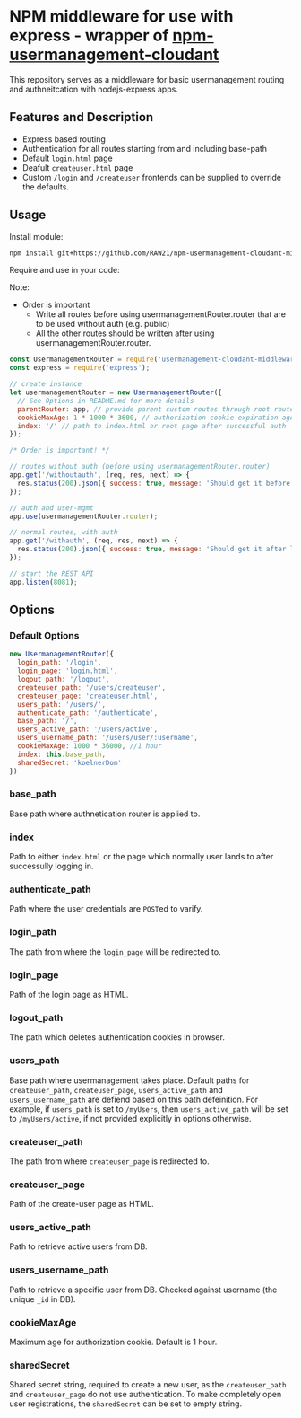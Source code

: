 # NPM middleware for use with express - wrapper of [npm-usermanagement-cloudant](https://github.com/RAW21/npm-usermanagement-cloudant.git)
This repository serves as a middleware for basic usermanagement routing and authneitcation with nodejs-express apps.

## Features and Description
- Express based routing
- Authentication for all routes starting from and including base-path
- Default `login.html` page
- Deafult `createuser.html` page
- Custom `/login` and `/createuser` frontends can be supplied to override the defaults.

## Usage
Install module:
```bash
npm install git+https://github.com/RAW21/npm-usermanagement-cloudant-middleware.git --save
```

Require and use in your code:

Note:
- Order is important
  * Write all routes before using usermanagementRouter.router that are to be used without auth (e.g. public)
  * All the other routes should be written after using usermanagementRouter.router.

```javascript
const UsermanagementRouter = require('usermanagement-cloudant-middleware');
const express = require('express');

// create instance
let usermanagementRouter = new UsermanagementRouter({
  // See Options in README.md for more details
  parentRouter: app, // provide parent custom routes through root router app if any.
  cookieMaxAge: 1 * 1000 * 3600, // authorization cookie expiration age in ms, default 1 hour.
  index: '/' // path to index.html or root page after successful auth
});

/* Order is important! */

// routes without auth (before using usermanagementRouter.router)
app.get('/withoutauth', (req, res, next) => {
  res.status(200).json({ success: true, message: 'Should get it before login!' });
});

// auth and user-mgmt
app.use(usermanagementRouter.router);

// normal routes, with auth
app.get('/withauth', (req, res, next) => {
  res.status(200).json({ success: true, message: 'Should get it after login!' });
});

// start the REST API
app.listen(8081);
```


## Options
### Default Options
```javascript
new UsermanagementRouter({
  login_path: '/login',
  login_page: 'login.html',
  logout_path: '/logout',
  createuser_path: '/users/createuser',
  createuser_page: 'createuser.html',
  users_path: '/users/',
  authenticate_path: '/authenticate',
  base_path: '/',
  users_active_path: '/users/active',
  users_username_path: '/users/user/:username',
  cookieMaxAge: 1000 * 36000, //1 hour
  index: this.base_path,
  sharedSecret: 'koelnerDom' 
})
```

### base_path
Base path where authnetication router is applied to.

### index
Path to either `index.html` or the page which normally user lands to after successully logging in.

### authenticate_path
Path where the user credentials are `POST`ed to varify.

### login_path
The path from where the `login_page` will be redirected to. 

### login_page
Path of the login page as HTML.

### logout_path
The path which deletes authentication cookies in browser.

### users_path
Base path where usermanagement takes place. Default paths for `createuser_path`, `createuser_page`, `users_active_path` and `users_username_path` are defiend based on this path defeinition. For example, if `users_path` is set to `/myUsers`, then `users_active_path` will be set to `/myUsers/active`, if not provided explicitly in options otherwise.

### createuser_path
The path from where `createuser_page` is redirected to.

### createuser_page
Path of the create-user page as HTML.

### users_active_path
Path to retrieve active users from DB.

### users_username_path
Path to retrieve a specific user from DB. Checked against username (the unique `_id` in DB).

### cookieMaxAge
Maximum age for authorization cookie. Default is 1 hour.

### sharedSecret
Shared secret string, required to create a new user, as the `createuser_path` and `createuser_page` do not use authentication. To make completely open user registrations, the `sharedSecret` can be set to empty string.
